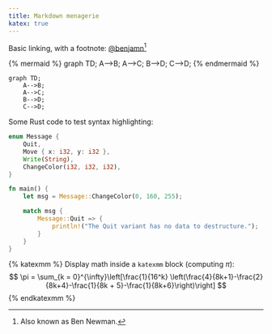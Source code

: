 ```yaml
---
title: Markdown menagerie
katex: true
---
```


Basic linking, with a footnote: [@benjamn](https://github.com/benjamn)[^aka]

[^aka]: Also known as Ben Newman.

{% mermaid %}
graph TD;
    A-->B;
    A-->C;
    B-->D;
    C-->D;
{% endmermaid %}

```mermaid
graph TD;
    A-->B;
    A-->C;
    B-->D;
    C-->D;
```

Some Rust code to test syntax highlighting:

```rust
enum Message {
    Quit,
    Move { x: i32, y: i32 },
    Write(String),
    ChangeColor(i32, i32, i32),
}

fn main() {
    let msg = Message::ChangeColor(0, 160, 255);

    match msg {
        Message::Quit => {
            println!("The Quit variant has no data to destructure.");
        }
    }
}
```

{% katexmm %}
Display math inside a `katexmm` block (computing $\pi$):
$$
\pi = \sum_{k = 0}^{\infty}\left[\frac{1}{16^k} \left(\frac{4}{8k+1}-\frac{2}{8k+4}-\frac{1}{8k + 5}-\frac{1}{8k+6}\right)\right]
$$
{% endkatexmm %}
